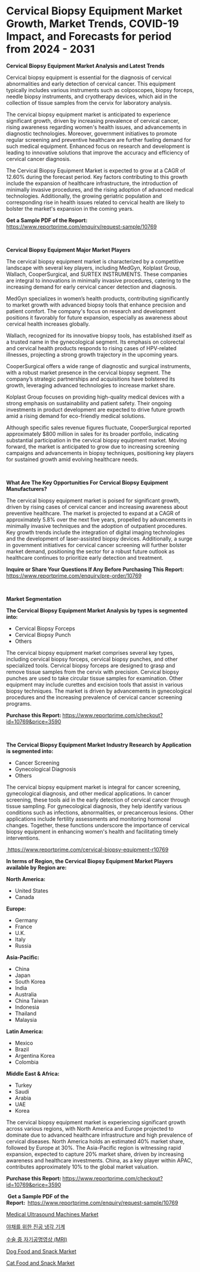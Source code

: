 <p><h1>Cervical Biopsy Equipment Market Growth, Market Trends, COVID-19 Impact, and Forecasts for period from 2024 - 2031</h1></p><p><strong>Cervical Biopsy Equipment Market Analysis and Latest Trends</strong></p>
<p><p>Cervical biopsy equipment is essential for the diagnosis of cervical abnormalities and early detection of cervical cancer. This equipment typically includes various instruments such as colposcopes, biopsy forceps, needle biopsy instruments, and cryotherapy devices, which aid in the collection of tissue samples from the cervix for laboratory analysis.</p><p>The cervical biopsy equipment market is anticipated to experience significant growth, driven by increasing prevalence of cervical cancer, rising awareness regarding women's health issues, and advancements in diagnostic technologies. Moreover, government initiatives to promote regular screening and preventive healthcare are further fueling demand for such medical equipment. Enhanced focus on research and development is leading to innovative solutions that improve the accuracy and efficiency of cervical cancer diagnosis.</p><p>The Cervical Biopsy Equipment Market is expected to grow at a CAGR of 12.60% during the forecast period. Key factors contributing to this growth include the expansion of healthcare infrastructure, the introduction of minimally invasive procedures, and the rising adoption of advanced medical technologies. Additionally, the growing geriatric population and corresponding rise in health issues related to cervical health are likely to bolster the market's expansion in the coming years.</p></p>
<p><strong>Get a Sample PDF of the Report:&nbsp;</strong> <a href="https://www.reportprime.com/enquiry/request-sample/10769">https://www.reportprime.com/enquiry/request-sample/10769</a></p>
<p>&nbsp;</p>
<p><strong>Cervical Biopsy Equipment Major Market Players</strong></p>
<p><p>The cervical biopsy equipment market is characterized by a competitive landscape with several key players, including MedGyn, Kolplast Group, Wallach, CooperSurgical, and SURTEX INSTRUMENTS. These companies are integral to innovations in minimally invasive procedures, catering to the increasing demand for early cervical cancer detection and diagnosis.</p><p>MedGyn specializes in women’s health products, contributing significantly to market growth with advanced biopsy tools that enhance precision and patient comfort. The company's focus on research and development positions it favorably for future expansion, especially as awareness about cervical health increases globally.</p><p>Wallach, recognized for its innovative biopsy tools, has established itself as a trusted name in the gynecological segment. Its emphasis on colorectal and cervical health products responds to rising cases of HPV-related illnesses, projecting a strong growth trajectory in the upcoming years.</p><p>CooperSurgical offers a wide range of diagnostic and surgical instruments, with a robust market presence in the cervical biopsy segment. The company’s strategic partnerships and acquisitions have bolstered its growth, leveraging advanced technologies to increase market share.</p><p>Kolplast Group focuses on providing high-quality medical devices with a strong emphasis on sustainability and patient safety. Their ongoing investments in product development are expected to drive future growth amid a rising demand for eco-friendly medical solutions.</p><p>Although specific sales revenue figures fluctuate, CooperSurgical reported approximately $800 million in sales for its broader portfolio, indicating substantial participation in the cervical biopsy equipment market. Moving forward, the market is anticipated to grow due to increasing screening campaigns and advancements in biopsy techniques, positioning key players for sustained growth amid evolving healthcare needs.</p></p>
<p>&nbsp;</p>
<p><strong>What Are The Key Opportunities For Cervical Biopsy Equipment Manufacturers?</strong></p>
<p><p>The cervical biopsy equipment market is poised for significant growth, driven by rising cases of cervical cancer and increasing awareness about preventive healthcare. The market is projected to expand at a CAGR of approximately 5.8% over the next five years, propelled by advancements in minimally invasive techniques and the adoption of outpatient procedures. Key growth trends include the integration of digital imaging technologies and the development of laser-assisted biopsy devices. Additionally, a surge in government initiatives for cervical cancer screening will further bolster market demand, positioning the sector for a robust future outlook as healthcare continues to prioritize early detection and treatment.</p></p>
<p><strong>Inquire or Share Your Questions If Any Before Purchasing This Report:</strong> <a href="https://www.reportprime.com/enquiry/pre-order/10769">https://www.reportprime.com/enquiry/pre-order/10769</a></p>
<p>&nbsp;</p>
<p><strong>Market Segmentation</strong></p>
<p><strong>The Cervical Biopsy Equipment Market Analysis by types is segmented into:</strong></p>
<p><ul><li>Cervical Biopsy Forceps</li><li>Cervical Biopsy Punch</li><li>Others</li></ul></p>
<p><p>The cervical biopsy equipment market comprises several key types, including cervical biopsy forceps, cervical biopsy punches, and other specialized tools. Cervical biopsy forceps are designed to grasp and remove tissue samples from the cervix with precision. Cervical biopsy punches are used to take circular tissue samples for examination. Other equipment may include curettes and excision tools that assist in various biopsy techniques. The market is driven by advancements in gynecological procedures and the increasing prevalence of cervical cancer screening programs.</p></p>
<p><strong>Purchase this Report:&nbsp;</strong><a href="https://www.reportprime.com/checkout?id=10769&price=3590">https://www.reportprime.com/checkout?id=10769&price=3590</a></p>
<p>&nbsp;</p>
<p><strong>The Cervical Biopsy Equipment Market Industry Research by Application is segmented into:</strong></p>
<p><ul><li>Cancer Screening</li><li>Gynecological Diagnosis</li><li>Others</li></ul></p>
<p><p>The cervical biopsy equipment market is integral for cancer screening, gynecological diagnosis, and other medical applications. In cancer screening, these tools aid in the early detection of cervical cancer through tissue sampling. For gynecological diagnosis, they help identify various conditions such as infections, abnormalities, or precancerous lesions. Other applications include fertility assessments and monitoring hormonal changes. Together, these functions underscore the importance of cervical biopsy equipment in enhancing women's health and facilitating timely interventions.</p></p>
<p><a href="https://www.reportprime.com/cervical-biopsy-equipment-r10769">&nbsp;https://www.reportprime.com/cervical-biopsy-equipment-r10769</a></p>
<p><strong>In terms of Region, the Cervical Biopsy Equipment Market Players available by Region are:</strong></p>
<p>
    <p> <strong> North America: </strong>
        <ul>
            <li>United States</li>
            <li>Canada</li>
        </ul>
        </p> 
    <p> <strong> Europe: </strong>
        <ul>
            <li>Germany</li>
            <li>France</li>
            <li>U.K.</li>
            <li>Italy</li>
            <li>Russia</li>
        </ul>
        </p> 
    <p> <strong> Asia-Pacific: </strong>
        <ul>
            <li>China</li>
            <li>Japan</li>
            <li>South Korea</li>
            <li>India</li>
            <li>Australia</li>
            <li>China Taiwan</li>
            <li>Indonesia</li>
            <li>Thailand</li>
            <li>Malaysia</li>
        </ul>
        </p> 
    <p> <strong> Latin America: </strong>
        <ul>
            <li>Mexico</li>
            <li>Brazil</li>
            <li>Argentina Korea</li>
            <li>Colombia</li>
        </ul>
        </p> 
    <p> <strong> Middle East & Africa: </strong>
        <ul>
            <li>Turkey</li>
            <li>Saudi</li>
            <li>Arabia</li>
            <li>UAE</li>
            <li>Korea</li>
        </ul>
    </p>
    </p>
<p><p>The cervical biopsy equipment market is experiencing significant growth across various regions, with North America and Europe projected to dominate due to advanced healthcare infrastructure and high prevalence of cervical diseases. North America holds an estimated 40% market share, followed by Europe at 30%. The Asia-Pacific region is witnessing rapid expansion, expected to capture 20% market share, driven by increasing awareness and healthcare investments. China, as a key player within APAC, contributes approximately 10% to the global market valuation.</p></p>
<p><strong>Purchase this Report: </strong><a href="https://www.reportprime.com/checkout?id=10769&price=3590">https://www.reportprime.com/checkout?id=10769&price=3590</a></p>
<p>&nbsp;<strong>Get a Sample PDF of the Report:&nbsp;&nbsp;</strong><a href="https://www.reportprime.com/enquiry/request-sample/10769">https://www.reportprime.com/enquiry/request-sample/10769</a></p>
<p><strong></strong></p>
<p><p><a href="https://github.com/ashepherd82/Market-Research-Report-List-6/blob/main/medical-ultrasound-machines-market.md">Medical Ultrasound Machines Market</a></p><p><a href="https://medium.com/@ayeshasikdar777/vacuum-cooling-machine-for-vegetables-market-%EC%9D%98-%EA%B8%80%EB%A1%9C%EB%B2%8C-%EC%8B%9C%EC%9E%A5-%EA%B0%9C%EC%9A%94%EB%8A%94-%EC%A0%84-%EC%84%B8%EA%B3%84-%EB%B0%8F-%EC%A3%BC%EC%9A%94-%EC%8B%9C%EC%9E%A5%EC%9D%98-%EC%82%B0%EC%97%85%EC%97%90-%EC%98%81%ED%96%A5%EC%9D%84-%EB%AF%B8%EC%B9%98%EB%8A%94-%EC%A3%BC%EC%9A%94-%ED%8A%B8%EB%A0%8C%EB%93%9C%EC%97%90-%EB%8C%80%ED%95%9C-18eaae53211b">야채를 위한 진공 냉각 기계</a></p><p><a href="https://medium.com/@deangaylotyrd8909867/intraoperative-magnetic-resonance-imaging-mri-market-%EC%9D%98-%EA%B8%80%EB%A1%9C%EB%B2%8C-%EC%8B%9C%EC%9E%A5-%EA%B0%9C%EC%9A%94%EB%8A%94-%EC%A0%84-%EC%84%B8%EA%B3%84-%EB%B0%8F-%EC%A3%BC%EC%9A%94-%EC%8B%9C%EC%9E%A5%EC%9D%98-%EC%82%B0%EC%97%85%EC%97%90-%EC%98%81%ED%96%A5%EC%9D%84-%EB%AF%B8%EC%B9%98%EB%8A%94-%EC%A3%BC%EC%9A%94-f32a606f804f">수술 중 자기공명영상 (MRI)</a></p><p><a href="https://medium.com/@enosstark/the-global-dog-food-and-snack-market-is-projected-to-experience-an-annual-growth-rate-of-7-2-2acd0df055ba">Dog Food and Snack Market</a></p><p><a href="https://medium.com/@enosstark/this-report-on-cat-food-and-snack-market-is-a-comprehensive-analysis-of-market-shares-58dc5dad3d49">Cat Food and Snack Market</a></p></p>